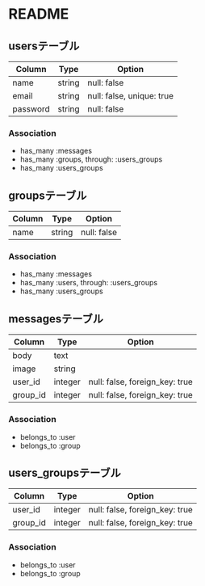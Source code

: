 # README

## usersテーブル

|Column|Type|Option|
|------|----|------|
|name|string|null: false|
|email|string|null: false, unique: true|
|password|string|null: false|

### Association
- has_many :messages
- has_many :groups, through: :users_groups
- has_many :users_groups

## groupsテーブル

|Column|Type|Option|
|------|----|------|
|name|string|null: false|

### Association
- has_many :messages
- has_many :users, through: :users_groups
- has_many :users_groups
## messagesテーブル

|Column|Type|Option|
|------|----|------|
|body|text|
|image|string|
|user_id|integer|null: false, foreign_key: true|
|group_id|integer|null: false, foreign_key: true|

### Association
- belongs_to :user
- belongs_to :group

## users_groupsテーブル

|Column|Type|Option|
|------|----|------|
|user_id|integer|null: false, foreign_key: true|
|group_id|integer|null: false, foreign_key: true|

### Association
- belongs_to :user
- belongs_to :group